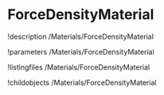<!-- MOOSE Documentation Stub: Remove this when content is added. -->

# ForceDensityMaterial
!description /Materials/ForceDensityMaterial

!parameters /Materials/ForceDensityMaterial

!listingfiles /Materials/ForceDensityMaterial

!childobjects /Materials/ForceDensityMaterial
